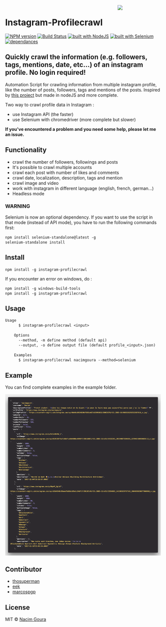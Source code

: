 <img src="http://diylogodesigns.com/blog/wp-content/uploads/2016/05/instagram-Logo-PNG-Transparent-Background-download.png" width="140" align="right">

# Instagram-Profilecrawl

[![NPM version](https://img.shields.io/npm/v/instagram-profilecrawl.svg)](https://www.npmjs.com/package/instagram-profilecrawl)
[![Build Status](https://travis-ci.org/nacimgoura/instagram-profilecrawl.svg?branch=master)](https://travis-ci.org/nacimgoura/instagram-profilecrawl)
[![built with NodeJS](https://img.shields.io/badge/Built%20with-nodejs-green.svg)](https://www.nodejs.org/)
[![built with Selenium](https://img.shields.io/badge/built%20with-Selenium-red.svg)](https://github.com/SeleniumHQ/selenium)
[![dependances](https://david-dm.org/nacimgoura/instagram-profilecrawl.svg)](https://david-dm.org/nacimgoura/instagram-profilecrawl)

## Quickly crawl the information (e.g. followers, tags, mentions, date, etc...) of an instagram profile. No login required!
Automation Script for crawling information from multiple instagram profile,
like the number of posts, followers, tags and mentions of the posts.
Inspired by [this project](https://github.com/timgrossmann/instagram-profilecrawl) but made in nodeJS and more complete.

Two way to crawl profile data in Instagram :
- use Instagram API (the faster)
- use Selenium with chromedriver (more complete but slower)

**If you've encountered a problem and you need some help,
please let me an issue.**

## Functionality
 - crawl the number of followers, followings and posts
 - It's possible to crawl multiple accounts
 - crawl each post with number of likes and comments
 - crawl date, localization, description, tags and mention
 - crawl image and video
 - work with instagram in different language (english, french, german...)
 - Headless mode

### WARNING
Selenium is now an optional dependency. If you want to use the script in that mode (instead of API mode), you have to run the following commands first:

```text
npm install selenium-standalone@latest -g
selenium-standalone install
```

## Install
```
npm install -g instagram-profilecrawl
```
If you encounter an error on windows, do :

```
npm install -g windows-build-tools
npm install -g instagram-profilecrawl
```

## Usage
```
Usage
	  $ instagram-profilecrawl <input>

	Options
	  --method, -m define method (default api)
	  --output, -o define output file (default profile_<input>.json)

	Examples
	  $ instagram-profilecrawl nacimgoura --method=selenium
```

## Example
You can find complete examples in the example folder.

<img src="img/example.png">

## Contributor
- [thosuperman](https://github.com/thosuperman)
- [eek](https://github.com/eek)
- [marcospgp](https://github.com/marcospgp)


## License
MIT © [Nacim Goura](http://nacimgoura.fr)
